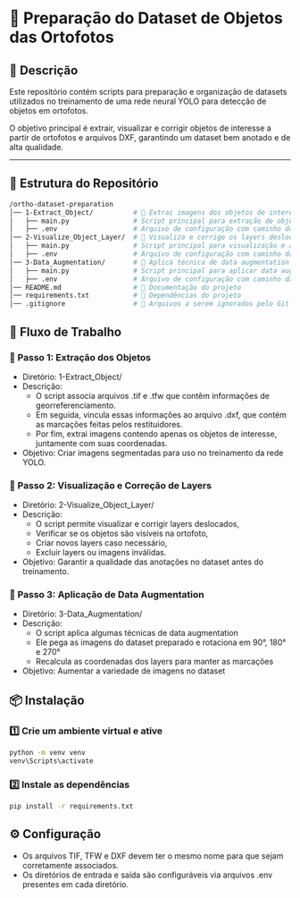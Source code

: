 # 📌 Preparação do Dataset de Objetos das Ortofotos

## 📝 Descrição
Este repositório contém scripts para preparação e organização de datasets utilizados no treinamento de uma rede neural YOLO para detecção de objetos em ortofotos.

O objetivo principal é extrair, visualizar e corrigir objetos de interesse a partir de ortofotos e arquivos DXF, garantindo um dataset bem anotado e de alta qualidade.
___________________________________________________________________________________________________________________________________________

## 📁 Estrutura do Repositório

```bash
/ortho-dataset-preparation
│── 1-Extract_Object/          # 🔹 Extrai imagens dos objetos de interesse a partir das ortofotos
│   ├── main.py                # Script principal para extração de objetos
│   ├── .env                   # Arquivo de configuração com caminho dos arquivos DXF, ortofotos e a saída
│── 2-Visualize_Object_Layer/  # 🔹 Visualiza e corrige os layers deslocados
│   ├── main.py                # Script principal para visualização e ajuste
│   ├── .env                   # Arquivo de configuração com caminho das imagens
│── 3-Data_Augmentation/       # 🔹 Aplica técnica de data augmentation
│   ├── main.py                # Script principal para aplicar data augmentation
│   ├── .env                   # Arquivo de configuração com caminho das imagens e caminho para salvar
│── README.md                  # 🔹 Documentação do projeto
│── requirements.txt           # 🔹 Dependências do projeto
│── .gitignore                 # 🔹 Arquivos a serem ignorados pelo Git
```

## 🚀 Fluxo de Trabalho
### 🔹 Passo 1: Extração dos Objetos
- Diretório: 1-Extract_Object/
- Descrição:
  - O script associa arquivos .tif e .tfw que contêm informações de georreferenciamento.
  - Em seguida, vincula essas informações ao arquivo .dxf, que contém as marcações feitas pelos restituidores.
  - Por fim, extrai imagens contendo apenas os objetos de interesse, juntamente com suas coordenadas. 
- Objetivo: Criar imagens segmentadas para uso no treinamento da rede YOLO.

### 🔹 Passo 2: Visualização e Correção de Layers
- Diretório: 2-Visualize_Object_Layer/
- Descrição: 
  - O script permite visualizar e corrigir layers deslocados,
  - Verificar se os objetos são visíveis na ortofoto,
  - Criar novos layers caso necessário,
  - Excluir layers ou imagens inválidas.
- Objetivo: Garantir a qualidade das anotações no dataset antes do treinamento.

### 🔹 Passo 3: Aplicação de Data Augmentation
- Diretório: 3-Data_Augmentation/
- Descrição: 
  - O script aplica algumas técnicas de data augmentation
  - Ele pega as imagens do dataset preparado e rotaciona em 90°, 180° e 270°
  - Recalcula as coordenadas dos layers para manter as marcações
- Objetivo: Aumentar a variedade de imagens no dataset

## 📦 Instalação
### 1️⃣ Crie um ambiente virtual e ative
```bash
python -m venv venv
venv\Scripts\activate
```

### 2️⃣ Instale as dependências
```bash
pip install -r requirements.txt
```

## ⚙️ Configuração
- Os arquivos TIF, TFW e DXF devem ter o mesmo nome para que sejam corretamente associados.
- Os diretórios de entrada e saída são configuráveis via arquivos .env presentes em cada diretório.
